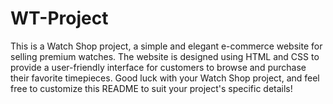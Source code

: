 # WT-Project
This is a Watch Shop project, a simple and elegant e-commerce website for selling premium watches. The website is designed using HTML and CSS to provide a user-friendly interface for customers to browse and purchase their favorite timepieces.
Good luck with your Watch Shop project, and feel free to customize this README to suit your project's specific details!
